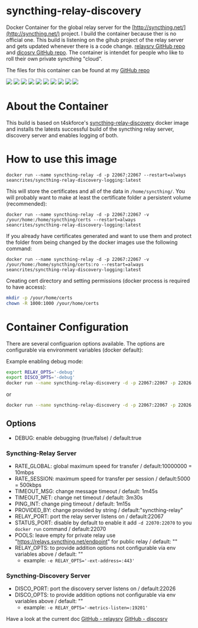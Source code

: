# syncthing-relay-discovery
Docker Container for the global relay server for the [http://syncthing.net/](http://syncthing.net/) project. I build the container because ther is no official one. This build is listening on the gihub project of the relay server and gets updated whenever there is a code change. [relaysrv GitHub repo](https://github.com/syncthing/relaysrv) and [dicosrv GitHub repo](https://github.com/syncthing/discosrv). The container is intendet for people who like to roll their own private syncthing "cloud".

The files for this container can be found at my [GitHub repo](https://github.com/seancrites/syncthing-relay-discovery-logging)

[![](https://images.microbadger.com/badges/image/seancrites/syncthing-relay-discovery-logging.svg)](http://microbadger.com/images/seancrites/syncthing-relay-discovery-logging "Get your own image badge on microbadger.com") [![](https://img.shields.io/docker/automated/seancrites/syncthing-relay-discovery-logging.svg)](https://cloud.docker.com/repository/docker/seancrites/syncthing-relay-discovery-logging) [![](https://img.shields.io/docker/build/seancrites/syncthing-relay-discovery-logging.svg)](https://cloud.docker.com/repository/docker/seancrites/syncthing-relay-discovery-logging) [![](https://images.microbadger.com/badges/version/seancrites/syncthing-relay-discovery-logging.svg)](http://microbadger.com/images/seancrites/syncthing-relay-discovery-logging "Get your own version badge on microbadger.com") [![](https://img.shields.io/docker/pulls/seancrites/syncthing-relay-discovery-logging.svg)](https://cloud.docker.com/repository/docker/seancrites/syncthing-relay-discovery-logging) [![](https://img.shields.io/docker/stars/seancrites/syncthing-relay-discovery-logging.svg)](https://cloud.docker.com/repository/docker/seancrites/syncthing-relay-discovery-logging) [![](https://img.shields.io/github/last-commit/seancrites/syncthing-relay-discovery-logging.svg)](https://github.com/seancrites/syncthing-relay-discovery-logging) [![](https://img.shields.io/maintenance/yes/2019.svg)](https://github.com/seancrites/syncthing-relay-discovery-logging) [![](https://img.shields.io/github/issues-raw/seancrites/syncthing-relay-discovery-logging.svg)](https://github.com/seancrites/syncthing-relay-discovery-logging/issues) [![](https://img.shields.io/github/issues-pr-raw/seancrites/syncthing-relay-discovery-logging.svg)](https://github.com/seancrites/syncthing-relay-discovery-logging/pulls)


# About the Container

This build is based on t4skforce's [syncthing-relay-discovery](https://github.com/t4skforce/syncthing-relay-discovery) docker image and installs the latests successful build of the syncthing relay server, discovery server and enables logging of both.

# How to use this image

`docker run --name syncthing-relay -d -p 22067:22067 --restart=always seancrites/syncthing-relay-discovery-logging:latest`

This will store the certificates and all of the data in `/home/syncthing/`. You will probably want to make at least the certificate folder a persistent volume (recommended):

`docker run --name syncthing-relay -d -p 22067:22067 -v /your/home:/home/syncthing/certs --restart=always seancrites/syncthing-relay-discovery-logging:latest`

If you already have certificates generated and want to use them and protect the folder from being changed by the docker images use the following command:

`docker run --name syncthing-relay -d -p 22067:22067 -v /your/home:/home/syncthing/certs:ro --restart=always seancrites/syncthing-relay-discovery-logging:latest`

Creating cert directory and setting permissions (docker process is required to have access):
```bash
mkdir -p /your/home/certs
chown -R 1000:1000 /your/home/certs
```

# Container Configuration

There are several configuarion options available. The options are configurable via environment variables (docker default):

Example enabling debug mode:
```bash
export RELAY_OPTS='-debug'
export DISCO_OPTS='-debug'
docker run --name syncthing-relay-discovery -d -p 22067:22067 -p 22026:22026 --restart=always seancrites/syncthing-relay-discovery-logging:latest
```

or

```bash
docker run --name syncthing-relay-discovery -d -p 22067:22067 -p 22026:22026 -e RELAY_OPTS='-debug' -e DISCO_OPTS='-debug' --restart=always seancrites/syncthing-relay-discovery-logging:latest
```

## Options

* DEBUG: enable debugging (true/false) / default:true

### Syncthing-Relay Server

* RATE_GLOBAL: global maximum speed for transfer / default:10000000 = 10mbps
* RATE_SESSION: maximum speed for transfer per session / default:5000 = 500kbps
* TIMEOUT_MSG: change message timeout / default: 1m45s
* TIMEOUT_NET: change net timeout / default: 3m30s
* PING_INT: change ping timeout / default: 1m15s
* PROVIDED_BY: change provided by string / default:"syncthing-relay"
* RELAY_PORT: port the relay server listens on / default:22067
* STATUS_PORT: disable by default to enable it add `-d 22070:22070` to you `docker run` command  / default:22070
* POOLS: leave empty for private relay use "https://relays.syncthing.net/endpoint" for public relay / default: ""
* RELAY_OPTS: to provide addition options not configurable via env variables above / default: ""
  - example: `-e RELAY_OPTS='-ext-address=:443'`

### Syncthing-Discovery Server
* DISCO_PORT: port the discovery server listens on / default:22026
* DISCO_OPTS: to provide addition options not configurable via env variables above / default: ""
  - example: `-e RELAY_OPTS='-metrics-listen=:19201'`

Have a look at the current doc [GitHub - relaysrv](https://github.com/syncthing/relaysrv/blob/master/README.md) [GitHub - discosrv](https://github.com/syncthing/discosrv/blob/master/README.md)

